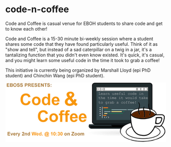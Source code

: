 # code-n-coffee
Code and Coffee is casual venue for EBOH students to share code and get to know each other! 

Code and Coffee is a 15-30 minute bi-weekly session where a student shares some code that they have found particularly useful. Think of it as "show and tell", but instead of a sad caterpillar on a twig in a jar, it's a tantalizing function that you didn't even know existed. It's quick, it's casual, and you might learn some useful code in the time it took to grab a coffee! 

This initiative is currently being organized by Marshall Lloyd (epi PhD student) and Chinchin Wang (epi PhD student).

![Code and Coffee logo](/images/cnc-logo.jpg)
